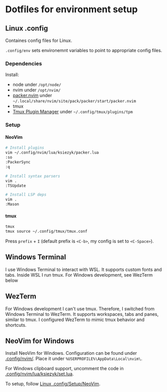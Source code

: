 # Dotfiles for environment setup

## Linux .config
Containes config files for Linux.

`.config/env` sets environemnt variables to point to appropriate config files.

### Dependencies
Install:
- node under `/opt/node/`
- nvim under `/opt/nvim/`
- [packer.nvim](https://github.com/wbthomason/packer.nvim) under `~/.local/share/nvim/site/pack/packer/start/packer.nvim`
- tmux
- [Tmux Plugin Manager](https://github.com/tmux-plugins/tpm) under `~/.config/tmux/plugins/tpm`

### Setup

#### NeoVim
```bash
# Install plugins
vim ~/.config/nvim/lua/ksiezyk/packer.lua
:so
:PackerSync
:q

# Install syntax parsers
vim .
:TSUpdate

# Install LSP deps
vim .
:Mason
```

#### tmux
```bash
tmux
tmux source ~/.config/tmux/tmux.conf
```
Press `prefix` + `I` (default prefix is `<C-b>`, my config is set to `<C-Space>`).

## Windows Terminal
I use Windows Terminal to interact with WSL. It supports custom fonts and tabs. Inside WSL I run tmux. For Windows development, see WezTerm below

## WezTerm
For Windows development I can't use tmux. Therefore, I switched from Windows Terminal to WezTerm. It supports workspaces, tabs and panes, similar to tmux.
I configured WezTerm to mimic tmux behavior and shortcuts.

## NeoVim for Windows
Install NeoVim for Windows. Configuration can be found under [.config/nvim/](.config/nvim/). Place it under `%USERPROFILE%\AppData\Local\nvim\`.

For Windows clipboard support, uncomment the code in [.config/nvim/lua/ksiezyk/set.lua](.config/nvim/lua/ksiezyk/set.lua).

To setup, follow [Linux .config/Setup/NeoVim](#neovim).

